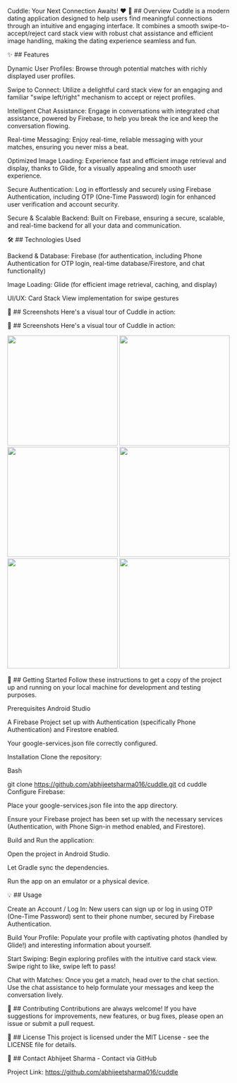 Cuddle: Your Next Connection Awaits! ❤️
🌟 ## Overview
Cuddle is a modern dating application designed to help users find meaningful connections through an intuitive and engaging interface. It combines a smooth swipe-to-accept/reject card stack view with robust chat assistance and efficient image handling, making the dating experience seamless and fun.

✨ ## Features

Dynamic User Profiles: Browse through potential matches with richly displayed user profiles.

Swipe to Connect: Utilize a delightful card stack view for an engaging and familiar "swipe left/right" mechanism to accept or reject profiles.

Intelligent Chat Assistance: Engage in conversations with integrated chat assistance, powered by Firebase, to help you break the ice and keep the conversation flowing.

Real-time Messaging: Enjoy real-time, reliable messaging with your matches, ensuring you never miss a beat.

Optimized Image Loading: Experience fast and efficient image retrieval and display, thanks to Glide, for a visually appealing and smooth user experience.

Secure Authentication: Log in effortlessly and securely using Firebase Authentication, including OTP (One-Time Password) login for enhanced user verification and account security.

Secure & Scalable Backend: Built on Firebase, ensuring a secure, scalable, and real-time backend for all your data and communication.

🛠️ ## Technologies Used

Backend & Database: Firebase (for authentication, including Phone Authentication for OTP login, real-time database/Firestore, and chat functionality)

Image Loading: Glide (for efficient image retrieval, caching, and display)

UI/UX: Card Stack View implementation for swipe gestures

📸 ## Screenshots
Here's a visual tour of Cuddle in action:

📸 ## Screenshots
Here's a visual tour of Cuddle in action:


<img src="https://github.com/user-attachments/assets/9df55593-3b23-43e0-88dd-058ada4460a8" width="250">	<img src="https://github.com/user-attachments/assets/b6337ffc-1f97-4e85-9484-99cfc08b5e6d" width="250">	<img src="https://github.com/user-attachments/assets/fc8e95bc-8700-41e3-9687-518b0fc19844" width="250">
<img src="https://github.com/user-attachments/assets/821afb33-0c80-4bca-b8ef-9ade2fe009f4" width="250">	<img src="https://github.com/user-attachments/assets/879e9ebc-c8f9-49fe-9da8-b9291128ddd0" width="250">	<img src="https://github.com/user-attachments/assets/8b6c4464-5806-4e1b-ad25-0e3e11a15bef" width="250">

🚀 ## Getting Started
Follow these instructions to get a copy of the project up and running on your local machine for development and testing purposes.

Prerequisites
Android Studio

A Firebase Project set up with Authentication (specifically Phone Authentication) and Firestore enabled.

Your google-services.json file correctly configured.

Installation
Clone the repository:

Bash

git clone https://github.com/abhijeetsharma016/cuddle.git
cd cuddle
Configure Firebase:

Place your google-services.json file into the app directory.

Ensure your Firebase project has been set up with the necessary services (Authentication, with Phone Sign-in method enabled, and Firestore).

Build and Run the application:

Open the project in Android Studio.

Let Gradle sync the dependencies.

Run the app on an emulator or a physical device.

💡 ## Usage

Create an Account / Log In: New users can sign up or log in using OTP (One-Time Password) sent to their phone number, secured by Firebase Authentication.

Build Your Profile: Populate your profile with captivating photos (handled by Glide!) and interesting information about yourself.

Start Swiping: Begin exploring profiles with the intuitive card stack view. Swipe right to like, swipe left to pass!

Chat with Matches: Once you get a match, head over to the chat section. Use the chat assistance to help formulate your messages and keep the conversation lively.

🤝 ## Contributing
Contributions are always welcome! If you have suggestions for improvements, new features, or bug fixes, please open an issue or submit a pull request.

📄 ## License
This project is licensed under the MIT License - see the LICENSE file for details.

📧 ## Contact
Abhijeet Sharma - Contact via GitHub

Project Link: https://github.com/abhijeetsharma016/cuddle
